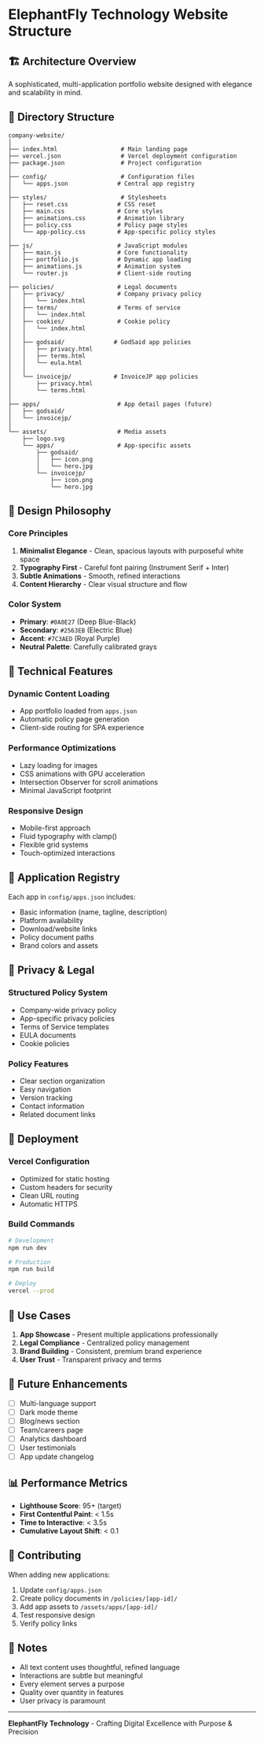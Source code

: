 # ElephantFly Technology Website Structure

## 🏗️ Architecture Overview

A sophisticated, multi-application portfolio website designed with elegance and scalability in mind.

## 📁 Directory Structure

```
company-website/
│
├── index.html                  # Main landing page
├── vercel.json                 # Vercel deployment configuration
├── package.json                # Project configuration
│
├── config/                     # Configuration files
│   └── apps.json              # Central app registry
│
├── styles/                     # Stylesheets
│   ├── reset.css              # CSS reset
│   ├── main.css               # Core styles
│   ├── animations.css         # Animation library
│   ├── policy.css             # Policy page styles
│   └── app-policy.css         # App-specific policy styles
│
├── js/                        # JavaScript modules
│   ├── main.js                # Core functionality
│   ├── portfolio.js           # Dynamic app loading
│   ├── animations.js          # Animation system
│   └── router.js              # Client-side routing
│
├── policies/                  # Legal documents
│   ├── privacy/               # Company privacy policy
│   │   └── index.html
│   ├── terms/                 # Terms of service
│   │   └── index.html
│   ├── cookies/               # Cookie policy
│   │   └── index.html
│   │
│   ├── godsaid/              # GodSaid app policies
│   │   ├── privacy.html
│   │   ├── terms.html
│   │   └── eula.html
│   │
│   └── invoicejp/            # InvoiceJP app policies
│       ├── privacy.html
│       └── terms.html
│
├── apps/                      # App detail pages (future)
│   ├── godsaid/
│   └── invoicejp/
│
└── assets/                    # Media assets
    ├── logo.svg
    └── apps/                  # App-specific assets
        ├── godsaid/
        │   ├── icon.png
        │   └── hero.jpg
        └── invoicejp/
            ├── icon.png
            └── hero.jpg
```

## 🎨 Design Philosophy

### Core Principles
1. **Minimalist Elegance** - Clean, spacious layouts with purposeful white space
2. **Typography First** - Careful font pairing (Instrument Serif + Inter)
3. **Subtle Animations** - Smooth, refined interactions
4. **Content Hierarchy** - Clear visual structure and flow

### Color System
- **Primary**: `#0A0E27` (Deep Blue-Black)
- **Secondary**: `#2563EB` (Electric Blue)
- **Accent**: `#7C3AED` (Royal Purple)
- **Neutral Palette**: Carefully calibrated grays

## 🔧 Technical Features

### Dynamic Content Loading
- App portfolio loaded from `apps.json`
- Automatic policy page generation
- Client-side routing for SPA experience

### Performance Optimizations
- Lazy loading for images
- CSS animations with GPU acceleration
- Intersection Observer for scroll animations
- Minimal JavaScript footprint

### Responsive Design
- Mobile-first approach
- Fluid typography with clamp()
- Flexible grid systems
- Touch-optimized interactions

## 📱 Application Registry

Each app in `config/apps.json` includes:
- Basic information (name, tagline, description)
- Platform availability
- Download/website links
- Policy document paths
- Brand colors and assets

## 🔐 Privacy & Legal

### Structured Policy System
- Company-wide privacy policy
- App-specific privacy policies
- Terms of Service templates
- EULA documents
- Cookie policies

### Policy Features
- Clear section organization
- Easy navigation
- Version tracking
- Contact information
- Related document links

## 🚀 Deployment

### Vercel Configuration
- Optimized for static hosting
- Custom headers for security
- Clean URL routing
- Automatic HTTPS

### Build Commands
```bash
# Development
npm run dev

# Production
npm run build

# Deploy
vercel --prod
```

## 🎯 Use Cases

1. **App Showcase** - Present multiple applications professionally
2. **Legal Compliance** - Centralized policy management
3. **Brand Building** - Consistent, premium brand experience
4. **User Trust** - Transparent privacy and terms

## 🔄 Future Enhancements

- [ ] Multi-language support
- [ ] Dark mode theme
- [ ] Blog/news section
- [ ] Team/careers page
- [ ] Analytics dashboard
- [ ] User testimonials
- [ ] App update changelog

## 📊 Performance Metrics

- **Lighthouse Score**: 95+ (target)
- **First Contentful Paint**: < 1.5s
- **Time to Interactive**: < 3.5s
- **Cumulative Layout Shift**: < 0.1

## 🤝 Contributing

When adding new applications:
1. Update `config/apps.json`
2. Create policy documents in `/policies/[app-id]/`
3. Add app assets to `/assets/apps/[app-id]/`
4. Test responsive design
5. Verify policy links

## 📝 Notes

- All text content uses thoughtful, refined language
- Interactions are subtle but meaningful
- Every element serves a purpose
- Quality over quantity in features
- User privacy is paramount

---

**ElephantFly Technology** - Crafting Digital Excellence with Purpose & Precision
